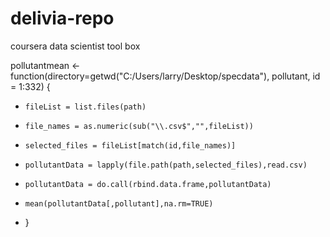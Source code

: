 # delivia-repo
coursera data scientist tool box


pollutantmean <- function(directory=getwd("C:/Users/larry/Desktop/specdata"), pollutant, id = 1:332) {
+     fileList = list.files(path)
+     file_names = as.numeric(sub("\\.csv$","",fileList))
+     selected_files = fileList[match(id,file_names)]
+     pollutantData = lapply(file.path(path,selected_files),read.csv)
+     pollutantData = do.call(rbind.data.frame,pollutantData)
+     mean(pollutantData[,pollutant],na.rm=TRUE)
+ }